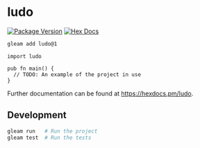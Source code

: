 # ludo

[![Package Version](https://img.shields.io/hexpm/v/ludo)](https://hex.pm/packages/ludo)
[![Hex Docs](https://img.shields.io/badge/hex-docs-ffaff3)](https://hexdocs.pm/ludo/)

```sh
gleam add ludo@1
```
```gleam
import ludo

pub fn main() {
  // TODO: An example of the project in use
}
```

Further documentation can be found at <https://hexdocs.pm/ludo>.

## Development

```sh
gleam run   # Run the project
gleam test  # Run the tests
```
